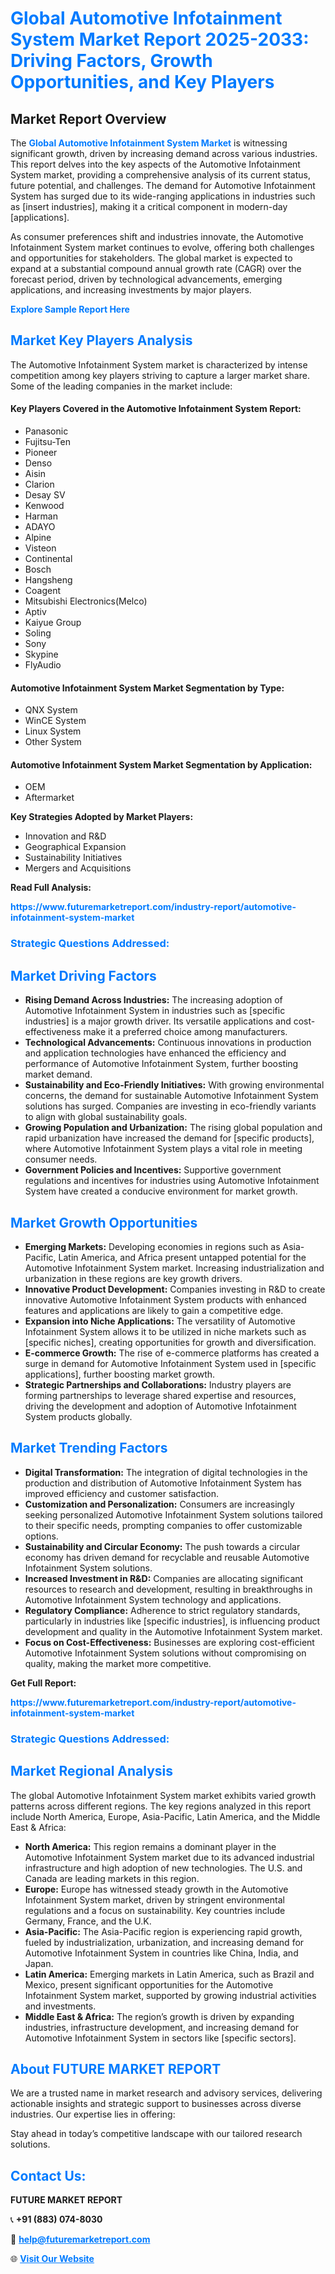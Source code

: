 <h1 style="color: #007BFF;">Global Automotive Infotainment System Market Report 2025-2033: Driving Factors, Growth Opportunities, and Key Players</h1>

<section id="overview">
<h2>Market Report Overview</h2>
<p>The <a href="https://www.futuremarketreport.com/industry-report/automotive-infotainment-system-market" style="color: #007BFF; text-decoration: none;"><strong>Global Automotive Infotainment System Market</strong></a> is witnessing significant growth, driven by increasing demand across various industries. This report delves into the key aspects of the Automotive Infotainment System market, providing a comprehensive analysis of its current status, future potential, and challenges. The demand for Automotive Infotainment System has surged due to its wide-ranging applications in industries such as [insert industries], making it a critical component in modern-day [applications].</p>
<p>As consumer preferences shift and industries innovate, the Automotive Infotainment System market continues to evolve, offering both challenges and opportunities for stakeholders. The global market is expected to expand at a substantial compound annual growth rate (CAGR) over the forecast period, driven by technological advancements, emerging applications, and increasing investments by major players.</p>
</section>

<section id="overview">
<p><a href="https://www.futuremarketreport.com/request-sample/reportId=48273" style="color: #007BFF; text-decoration: none;"><strong>Explore Sample Report Here</strong></a></p>
</section>

<section id="key-players">
<h2 style="color: #007BFF;">Market Key Players Analysis</h2>
<p>The Automotive Infotainment System market is characterized by intense competition among key players striving to capture a larger market share. Some of the leading companies in the market include:</p>
<h4>Key Players Covered in the Automotive Infotainment System Report:</h4>
<ul><li>Panasonic</li><li>Fujitsu-Ten</li><li>Pioneer</li><li>Denso</li><li>Aisin</li><li>Clarion</li><li>Desay SV</li><li>Kenwood</li><li>Harman</li><li>ADAYO</li><li>Alpine</li><li>Visteon</li><li>Continental</li><li>Bosch</li><li>Hangsheng</li><li>Coagent</li><li>Mitsubishi Electronics(Melco)</li><li>Aptiv</li><li>Kaiyue Group</li><li>Soling</li><li>Sony</li><li>Skypine</li><li>FlyAudio</li></ul>
<h4>Automotive Infotainment System Market Segmentation by Type:</h4>
<ul><li>QNX System</li><li>WinCE System</li><li>Linux System</li><li>Other System</li></ul>

<h4>Automotive Infotainment System Market Segmentation by Application:</h4>
<ul><li>OEM</li><li>Aftermarket</li></ul>
<p><strong>Key Strategies Adopted by Market Players:</strong></p>
<ul>
<li>Innovation and R&D</li>
<li>Geographical Expansion</li>
<li>Sustainability Initiatives</li>
<li>Mergers and Acquisitions</li>
</ul>
</section>

<section>
<p><strong>Read Full Analysis: </strong></p><a href="https://www.futuremarketreport.com/industry-report/automotive-infotainment-system-market" style="color: #007BFF; text-decoration: none;"><strong>https://www.futuremarketreport.com/industry-report/automotive-infotainment-system-market</strong></a>
<h3 style="color: #007BFF;">Strategic Questions Addressed:</h3>
</section>

<section id="driving-factors">
<h2 style="color: #007BFF;">Market Driving Factors</h2>
<ul>
<li><strong>Rising Demand Across Industries:</strong> The increasing adoption of Automotive Infotainment System in industries such as [specific industries] is a major growth driver. Its versatile applications and cost-effectiveness make it a preferred choice among manufacturers.</li>
<li><strong>Technological Advancements:</strong> Continuous innovations in production and application technologies have enhanced the efficiency and performance of Automotive Infotainment System, further boosting market demand.</li>
<li><strong>Sustainability and Eco-Friendly Initiatives:</strong> With growing environmental concerns, the demand for sustainable Automotive Infotainment System solutions has surged. Companies are investing in eco-friendly variants to align with global sustainability goals.</li>
<li><strong>Growing Population and Urbanization:</strong> The rising global population and rapid urbanization have increased the demand for [specific products], where Automotive Infotainment System plays a vital role in meeting consumer needs.</li>
<li><strong>Government Policies and Incentives:</strong> Supportive government regulations and incentives for industries using Automotive Infotainment System have created a conducive environment for market growth.</li>
</ul>
</section>

<section id="growth-opportunities">
<h2 style="color: #007BFF;">Market Growth Opportunities</h2>
<ul>
<li><strong>Emerging Markets:</strong> Developing economies in regions such as Asia-Pacific, Latin America, and Africa present untapped potential for the Automotive Infotainment System market. Increasing industrialization and urbanization in these regions are key growth drivers.</li>
<li><strong>Innovative Product Development:</strong> Companies investing in R&D to create innovative Automotive Infotainment System products with enhanced features and applications are likely to gain a competitive edge.</li>
<li><strong>Expansion into Niche Applications:</strong> The versatility of Automotive Infotainment System allows it to be utilized in niche markets such as [specific niches], creating opportunities for growth and diversification.</li>
<li><strong>E-commerce Growth:</strong> The rise of e-commerce platforms has created a surge in demand for Automotive Infotainment System used in [specific applications], further boosting market growth.</li>
<li><strong>Strategic Partnerships and Collaborations:</strong> Industry players are forming partnerships to leverage shared expertise and resources, driving the development and adoption of Automotive Infotainment System products globally.</li>
</ul>
</section>

<section id="trending-factors">
<h2 style="color: #007BFF;">Market Trending Factors</h2>
<ul>
<li><strong>Digital Transformation:</strong> The integration of digital technologies in the production and distribution of Automotive Infotainment System has improved efficiency and customer satisfaction.</li>
<li><strong>Customization and Personalization:</strong> Consumers are increasingly seeking personalized Automotive Infotainment System solutions tailored to their specific needs, prompting companies to offer customizable options.</li>
<li><strong>Sustainability and Circular Economy:</strong> The push towards a circular economy has driven demand for recyclable and reusable Automotive Infotainment System solutions.</li>
<li><strong>Increased Investment in R&D:</strong> Companies are allocating significant resources to research and development, resulting in breakthroughs in Automotive Infotainment System technology and applications.</li>
<li><strong>Regulatory Compliance:</strong> Adherence to strict regulatory standards, particularly in industries like [specific industries], is influencing product development and quality in the Automotive Infotainment System market.</li>
<li><strong>Focus on Cost-Effectiveness:</strong> Businesses are exploring cost-efficient Automotive Infotainment System solutions without compromising on quality, making the market more competitive.</li>
</ul>
</section>

<section>
<p><strong>Get Full Report: </strong></p><a href="https://www.futuremarketreport.com/industry-report/automotive-infotainment-system-market" style="color: #007BFF; text-decoration: none;"><strong>https://www.futuremarketreport.com/industry-report/automotive-infotainment-system-market</strong></a>
<h3 style="color: #007BFF;">Strategic Questions Addressed:</h3>
</section>


<section id="regional-analysis">
<h2 style="color: #007BFF;">Market Regional Analysis</h2>
<p>The global Automotive Infotainment System market exhibits varied growth patterns across different regions. The key regions analyzed in this report include North America, Europe, Asia-Pacific, Latin America, and the Middle East & Africa:</p>
<ul>
<li><strong>North America:</strong> This region remains a dominant player in the Automotive Infotainment System market due to its advanced industrial infrastructure and high adoption of new technologies. The U.S. and Canada are leading markets in this region.</li>
<li><strong>Europe:</strong> Europe has witnessed steady growth in the Automotive Infotainment System market, driven by stringent environmental regulations and a focus on sustainability. Key countries include Germany, France, and the U.K.</li>
<li><strong>Asia-Pacific:</strong> The Asia-Pacific region is experiencing rapid growth, fueled by industrialization, urbanization, and increasing demand for Automotive Infotainment System in countries like China, India, and Japan.</li>
<li><strong>Latin America:</strong> Emerging markets in Latin America, such as Brazil and Mexico, present significant opportunities for the Automotive Infotainment System market, supported by growing industrial activities and investments.</li>
<li><strong>Middle East & Africa:</strong> The region’s growth is driven by expanding industries, infrastructure development, and increasing demand for Automotive Infotainment System in sectors like [specific sectors].</li>
</ul>
</section>

<footer>
<h2 style="color: #007BFF;">About FUTURE MARKET REPORT</h2>
<p>We are a trusted name in market research and advisory services, delivering actionable insights and strategic support to businesses across diverse industries. Our expertise lies in offering:</p>

<p>Stay ahead in today’s competitive landscape with our tailored research solutions.</p>

<h2 style="color: #007BFF;">Contact Us:</h2>
<p><strong>FUTURE MARKET REPORT</strong></p>
<p>📞 <strong>+91 (883) 074-8030</strong></p>
<p>📧 <strong><a href="mailto:help@futuremarketreport.com" style="color: #007BFF;">help@futuremarketreport.com</a></strong></p>
<p>🌐 <strong><a href="https://www.futuremarketreport.com/" style="color: #007BFF;">Visit Our Website</a></strong></p>
</footer>